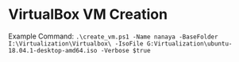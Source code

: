 # VirtualBox VM Creation #

Example Command:
`.\create_vm.ps1 -Name nanaya -BaseFolder I:\Virtualization\Virtualbox\ -IsoFile G:Virtualization\ubuntu-18.04.1-desktop-amd64.iso -Verbose $true
`
